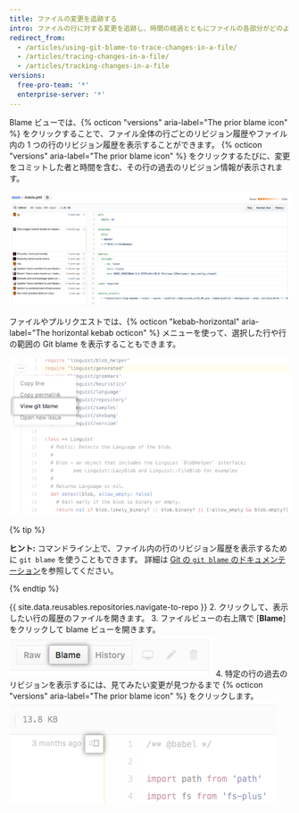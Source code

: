 ```yaml
---
title: ファイルの変更を追跡する
intro: ファイルの行に対する変更を追跡し、時間の経過とともにファイルの各部分がどのように変化したのかを追跡できます。
redirect_from:
  - /articles/using-git-blame-to-trace-changes-in-a-file/
  - /articles/tracing-changes-in-a-file/
  - /articles/tracking-changes-in-a-file
versions:
  free-pro-team: '*'
  enterprise-server: '*'
---
```


Blame ビューでは、{% octicon "versions" aria-label="The prior blame icon" %} をクリックすることで、ファイル全体の行ごとのリビジョン履歴やファイル内の 1 つの行のリビジョン履歴を表示することができます。 {% octicon "versions" aria-label="The prior blame icon" %} をクリックするたびに、変更をコミットした者と時間を含む、その行の過去のリビジョン情報が表示されます。

![Git blame ビュー](/assets/images/help/repository/git_blame.png)

ファイルやプルリクエストでは、{% octicon "kebab-horizontal" aria-label="The horizontal kebab octicon" %} メニューを使って、選択した行や行の範囲の Git blame を表示することもできます。

![選択した行の Git blame を表示するオプションのあるケバブメニュー](/assets/images/help/repository/view-git-blame-specific-line.png)

{% tip %}

**ヒント:** コマンドライン上で、ファイル内の行のリビジョン履歴を表示するために `git blame` を使うこともできます。 詳細は [Git の `git blame` のドキュメンテーション](https://git-scm.com/docs/git-blame)を参照してください。

{% endtip %}

{{ site.data.reusables.repositories.navigate-to-repo }}
2. クリックして、表示したい行の履歴のファイルを開きます。
3. ファイルビューの右上隅で [**Blame**] をクリックして blame ビューを開きます。 ![[Blame] ボタン](/assets/images/help/repository/blame-button.png)
4. 特定の行の過去のリビジョンを表示するには、見てみたい変更が見つかるまで {% octicon "versions" aria-label="The prior blame icon" %} をクリックします。 ![さらに前の状態に遡るボタン](/assets/images/help/repository/prior-blame-button.png)
